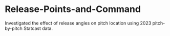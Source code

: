 # Release-Points-and-Command
Investigated the effect of release angles on pitch location using 2023 pitch-by-pitch Statcast data.
